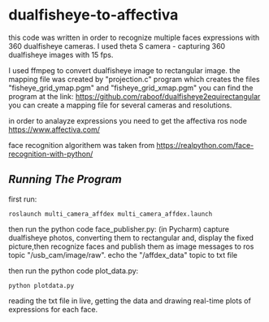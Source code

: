 # dualfisheye-to-affectiva
this code was written in order to recognize multiple faces expressions with 360 dualfisheye cameras.
I used theta S camera - capturing 360 dualfisheye images with 15 fps.

I used ffmpeg to convert dualfisheye image to rectangular image.
the mapping file was created by "projection.c" program which creates the files
"fisheye_grid_ymap.pgm" and "fisheye_grid_xmap.pgm"
you can find the program at the link:
https://github.com/raboof/dualfisheye2equirectangular
you can create a mapping file for several cameras and resolutions.

in order to analayze expressions you need to get the affectiva ros node
https://www.affectiva.com/

face recognition algorithem was taken from https://realpython.com/face-recognition-with-python/

## ***Running The Program***

first run: 
```
roslaunch multi_camera_affdex multi_camera_affdex.launch
```

then run the python code face_publisher.py: (in Pycharm)
capture dualfisheye photos, converting them to rectangular and, display the fixed picture,then recognize faces and publish them as image messages to ros topic "/usb_cam/image/raw".
echo the "/affdex_data" topic to txt file

then run the python code plot_data.py:
```
python plotdata.py
```
reading the txt file in live, getting the data and drawing real-time plots of expressions for each face.










